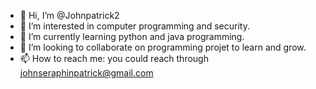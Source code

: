 - 👋 Hi, I’m @Johnpatrick2
- 👀 I’m interested in computer programming and security. 
- 🌱 I’m currently learning python and java programming.
- 💞️ I’m looking to collaborate on programming projet to learn and grow.
- 📫 How to reach me: you could reach through johnseraphinpatrick@gmail.com

<!---
Johnpatrick2/Johnpatrick2 is a ✨ special ✨ repository because its `README.md` (this file) appears on your GitHub profile.
You can click the Preview link to take a look at your changes.
--->
